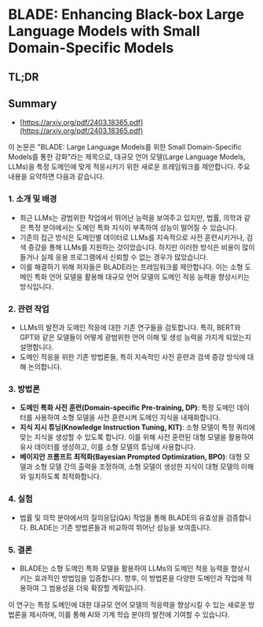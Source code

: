 # BLADE: Enhancing Black-box Large Language Models with Small Domain-Specific Models
## TL;DR
## Summary
- [https://arxiv.org/pdf/2403.18365.pdf](https://arxiv.org/pdf/2403.18365.pdf)

이 논문은 "BLADE: Large Language Models를 위한 Small Domain-Specific Models를 통한 강화"라는 제목으로, 대규모 언어 모델(Large Language Models, LLMs)을 특정 도메인에 맞게 적응시키기 위한 새로운 프레임워크를 제안합니다. 주요 내용을 요약하면 다음과 같습니다.

### 1. 소개 및 배경
- 최근 LLMs는 광범위한 작업에서 뛰어난 능력을 보여주고 있지만, 법률, 의학과 같은 특정 분야에서는 도메인 특화 지식이 부족하여 성능이 떨어질 수 있습니다.
- 기존의 접근 방식은 도메인별 데이터로 LLMs를 지속적으로 사전 훈련시키거나, 검색 증강을 통해 LLMs를 지원하는 것이었습니다. 하지만 이러한 방식은 비용이 많이 들거나 실제 응용 프로그램에서 신뢰할 수 없는 경우가 많았습니다.
- 이를 해결하기 위해 저자들은 BLADE라는 프레임워크를 제안합니다. 이는 소형 도메인 특화 언어 모델을 활용해 대규모 언어 모델의 도메인 적응 능력을 향상시키는 방식입니다.

### 2. 관련 작업
- LLMs의 발전과 도메인 적응에 대한 기존 연구들을 검토합니다. 특히, BERT와 GPT와 같은 모델들이 어떻게 광범위한 언어 이해 및 생성 능력을 가지게 되었는지 설명합니다.
- 도메인 적응을 위한 기존 방법론들, 특히 지속적인 사전 훈련과 검색 증강 방식에 대해 논의합니다.

### 3. 방법론
- **도메인 특화 사전 훈련(Domain-specific Pre-training, DP)**: 특정 도메인 데이터를 사용하여 소형 모델을 사전 훈련시켜 도메인 지식을 내재화합니다.
- **지식 지시 튜닝(Knowledge Instruction Tuning, KIT)**: 소형 모델이 특정 쿼리에 맞는 지식을 생성할 수 있도록 합니다. 이를 위해 사전 훈련된 대형 모델을 활용하여 유사 데이터를 생성하고, 이를 소형 모델의 튜닝에 사용합니다.
- **베이지안 프롬프트 최적화(Bayesian Prompted Optimization, BPO)**: 대형 모델과 소형 모델 간의 출력을 조정하여, 소형 모델이 생성한 지식이 대형 모델의 이해와 일치하도록 최적화합니다.

### 4. 실험
- 법률 및 의학 분야에서의 질의응답(QA) 작업을 통해 BLADE의 유효성을 검증합니다. BLADE는 기존 방법론들과 비교하여 뛰어난 성능을 보여줍니다.

### 5. 결론
- BLADE는 소형 도메인 특화 모델을 활용하여 LLMs의 도메인 적응 능력을 향상시키는 효과적인 방법임을 입증합니다. 향후, 이 방법론을 다양한 도메인과 작업에 적용하여 그 범용성을 더욱 확장할 계획입니다.

이 연구는 특정 도메인에 대한 대규모 언어 모델의 적응력을 향상시킬 수 있는 새로운 방법론을 제시하며, 이를 통해 AI와 기계 학습 분야의 발전에 기여할 수 있습니다.